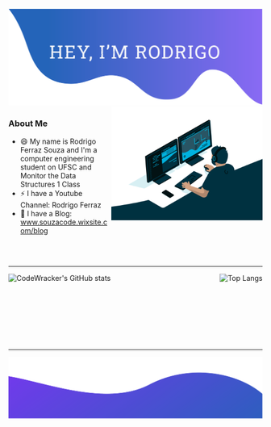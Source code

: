 ![alt text](./top.png)
<img align="right" alt="GIF" src="https://github.com/CodeWracker/CodeWracker/blob/master/code.gif?raw=true" width="300" height="auto" />

### About Me

- 😄 My name is Rodrigo Ferraz Souza and I'm a computer engineering student on UFSC and Monitor the Data Structures 1 Class
- ⚡ I have a Youtube Channel: Rodrigo Ferraz
- 💬 I have a Blog: www.souzacode.wixsite.com/blog

</br></br>




------


<img height="150" align="left" src="https://github-readme-stats.vercel.app/api?username=CodeWracker" alt="CodeWracker's GitHub stats"/>
<img height="150" align="right" src="https://github-readme-stats.vercel.app/api/top-langs/?username=CodeWracker&layout=compact" alt="Top Langs"/>

</br></br></br></br></br></br></br></br>


------






![alt text](./bottom.png)
